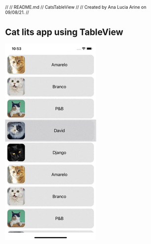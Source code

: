 //
//  README.md
//  CatsTableView
//
//  Created by Ana Lucia  Arine on 09/08/21.
//

# Cat lits app using TableView


![](cats.gif)

